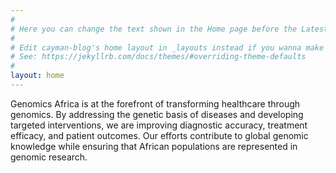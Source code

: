 ```yaml
---
#
# Here you can change the text shown in the Home page before the Latest Posts section.
#
# Edit cayman-blog's home layout in _layouts instead if you wanna make some changes
# See: https://jekyllrb.com/docs/themes/#overriding-theme-defaults
#
layout: home
---
```


Genomics Africa is at the forefront of transforming healthcare through genomics. By addressing the genetic basis of diseases and developing targeted interventions, we are improving diagnostic accuracy, treatment efficacy, and patient outcomes. Our efforts contribute to global genomic knowledge while ensuring that African populations are represented in genomic research.
